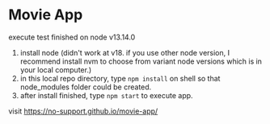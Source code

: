 # Movie App

execute test finished on node v13.14.0
1. install node (didn't work at v18. if you use other node version, I recommend install nvm to choose from variant node versions which is in your local computer.)
2. in this local repo directory, type `npm install` on shell so that node_modules folder could be created.
3. after install finished, type `npm start` to execute app.

visit https://no-support.github.io/movie-app/